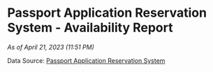 # Passport Application Reservation System - Availability Report

*As of April 21, 2023 (11:51 PM)*

Data Source: [Passport Application Reservation System](https://eservices.immigration.gov.lk:8443/appointment/pages/reservationApplication.xhtml)